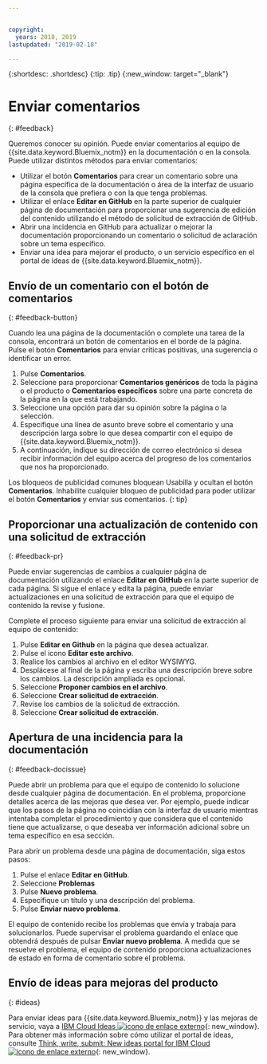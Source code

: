 ```yaml
---


copyright:
  years: 2018, 2019
lastupdated: "2019-02-18"

---
```


{:shortdesc: .shortdesc}
{:tip: .tip}
{:new_window: target="_blank"}

# Enviar comentarios
{: #feedback}

Queremos conocer su opinión. Puede enviar comentarios al equipo de {{site.data.keyword.Bluemix_notm}} en la documentación o en la consola. Puede utilizar distintos métodos para enviar comentarios:

* Utilizar el botón **Comentarios** para crear un comentario sobre una página específica de la documentación o área de la interfaz de usuario de la consola que prefiera o con la que tenga problemas.
* Utilizar el enlace **Editar en GitHub** en la parte superior de cualquier página de documentación para proporcionar una sugerencia de edición del contenido utilizando el método de solicitud de extracción de GitHub.
* Abrir una incidencia en GitHub para actualizar o mejorar la documentación proporcionando un comentario o solicitud de aclaración sobre un tema específico. 
* Enviar una idea para mejorar el producto, o un servicio específico en el portal de ideas de {{site.data.keyword.Bluemix_notm}}.

## Envío de un comentario con el botón de comentarios
{: #feedback-button}

Cuando lea una página de la documentación o complete una tarea de la consola, encontrará un botón de comentarios en el borde de la página. Pulse el botón **Comentarios** para enviar críticas positivas, una sugerencia o identificar un error.

1. Pulse **Comentarios**.
2. Seleccione para proporcionar **Comentarios genéricos** de toda la página o el producto o **Comentarios específicos** sobre una parte concreta de la página en la que está trabajando.
3. Seleccione una opción para dar su opinión sobre la página o la selección.
4. Especifique una línea de asunto breve sobre el comentario y una descripción larga sobre lo que desea compartir con el equipo de {{site.data.keyword.Bluemix_notm}}.
5. A continuación, indique su dirección de correo electrónico si desea recibir información del equipo acerca del progreso de los comentarios que nos ha proporcionado.

Los bloqueos de publicidad comunes bloquean Usabilla y ocultan el botón **Comentarios**. Inhabilite cualquier bloqueo de publicidad para poder utilizar el botón **Comentarios** y enviar sus comentarios.
{: tip}

## Proporcionar una actualización de contenido con una solicitud de extracción
{: #feedback-pr}

Puede enviar sugerencias de cambios a cualquier página de documentación utilizando el enlace **Editar en GitHub** en la parte superior de cada página. Si sigue el enlace y edita la página, puede enviar actualizaciones en una solicitud de extracción para que el equipo de contenido la revise y fusione. 

Complete el proceso siguiente para enviar una solicitud de extracción al equipo de contenido:

1. Pulse **Editar en Github** en la página que desea actualizar.
2. Pulse el icono **Editar este archivo**.
3. Realice los cambios al archivo en el editor WYSIWYG.
4. Desplácese al final de la página y escriba una descripción breve sobre los cambios. La descripción ampliada es opcional.
5. Seleccione **Proponer cambios en el archivo**.
6. Seleccione **Crear solicitud de extracción**.
7. Revise los cambios de la solicitud de extracción.
8. Seleccione **Crear solicitud de extracción**. 

## Apertura de una incidencia para la documentación
{: #feedback-docissue}

Puede abrir un problema para que el equipo de contenido lo solucione desde cualquier página de documentación. En el problema, proporcione detalles acerca de las mejoras que desea ver. Por ejemplo, puede indicar que los pasos de la página no coincidían con la interfaz de usuario mientras intentaba completar el procedimiento y que considera que el contenido tiene que actualizarse, o que deseaba ver información adicional sobre un tema específico en esa sección.

Para abrir un problema desde una página de documentación, siga estos pasos:

1. Pulse el enlace **Editar en GitHub**.
2. Seleccione **Problemas**
3. Pulse **Nuevo problema**.
4. Especifique un título y una descripción del problema.
5. Pulse **Enviar nuevo problema**. 

El equipo de contenido recibe los problemas que envía y trabaja para solucionarlos. Puede supervisar el problema guardando el enlace que obtendrá después de pulsar **Enviar nuevo problema**. A medida que se resuelve el problema, el equipo de contenido proporciona actualizaciones de estado en forma de comentario sobre el problema.

## Envío de ideas para mejoras del producto
{: #ideas}

Para enviar ideas para {{site.data.keyword.Bluemix_notm}} y las mejoras de servicio, vaya a [IBM Cloud Ideas ![icono de enlace externo](../icons/launch-glyph.svg)](https://ibmcloud.ideas.aha.io){: new_window}. Para obtener más información sobre cómo utilizar el portal de ideas, consulte [Think, write, submit: New ideas portal for IBM Cloud ![icono de enlace externo](../icons/launch-glyph.svg)](https://developer.ibm.com/bluemix/2016/10/05/think-write-submit/){: new_window}.

